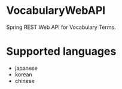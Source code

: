 # VocabularyWebAPI
Spring REST Web API for Vocabulary Terms.

# Supported languages
- japanese
- korean
- chinese

